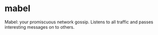 # mabel
Mabel: your promiscuous network gossip. Listens to all traffic and passes interesting messages on to others.
